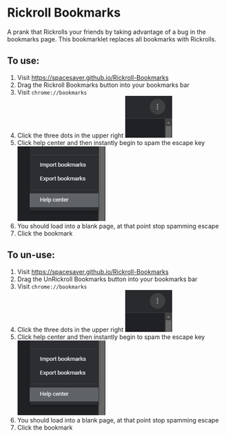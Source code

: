 # Rickroll Bookmarks
A prank that Rickrolls your friends by taking advantage of a bug in the bookmarks page.  This bookmarklet replaces all bookmarks with Rickrolls.
## To use:
1. Visit https://spacesaver.github.io/Rickroll-Bookmarks
2. Drag the Rickroll Bookmarks button into your bookmarks bar
3. Visit `chrome://bookmarks`
4. Click the three dots in the upper right ![image of the three dots in the upper right](/three-dot-menu.png?raw=true "The Three Dot Menu")
5. Click help center and then instantly begin to spam the escape key ![image of the help center button](/help-center.png?raw=true "The Help Center Button")
6. You should load into a blank page, at that point stop spamming escape
7. Click the bookmark
## To un-use:
1. Visit https://spacesaver.github.io/Rickroll-Bookmarks
2. Drag the UnRickroll Bookmarks button into your bookmarks bar
3. Visit `chrome://bookmarks`
4. Click the three dots in the upper right ![image of the three dots in the upper right](/three-dot-menu.png?raw=true "The Three Dot Menu")
5. Click help center and then instantly begin to spam the escape key ![image of the help center button](/help-center.png?raw=true "The Help Center Button")
6. You should load into a blank page, at that point stop spamming escape
7. Click the bookmark